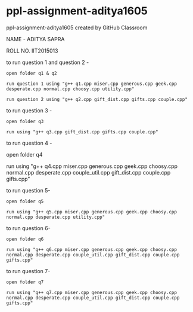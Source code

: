 # ppl-assignment-aditya1605
ppl-assignment-aditya1605 created by GitHub Classroom

NAME - ADITYA SAPRA

ROLL NO. IIT2015013

to run question 1 and question 2 - 
    
    open folder q1 & q2
    
    run question 1 using "g++ q1.cpp miser.cpp generous.cpp geek.cpp desperate.cpp normal.cpp choosy.cpp utility.cpp"
    
    run question 2 using "g++ q2.cpp gift_dist.cpp gifts.cpp couple.cpp"

to run question 3 -
    
    open folder q3
    
    run using "g++ q3.cpp gift_dist.cpp gifts.cpp couple.cpp"

to run question 4 -
   
   open folder q4
   
   run using "g++ q4.cpp miser.cpp generous.cpp geek.cpp choosy.cpp normal.cpp desperate.cpp couple_util.cpp gift_dist.cpp couple.cpp            gifts.cpp"

to run question 5-
    
    open folder q5
    
    run using "g++ q5.cpp miser.cpp generous.cpp geek.cpp choosy.cpp normal.cpp desperate.cpp utility.cpp"

to run question 6-
    
    open folder q6
    
    run using "g++ q6.cpp miser.cpp generous.cpp geek.cpp choosy.cpp normal.cpp desperate.cpp couple_util.cpp gift_dist.cpp couple.cpp           gifts.cpp"
  
to run question 7-
    
    open folder q7
    
    run using "g++ q7.cpp miser.cpp generous.cpp geek.cpp choosy.cpp normal.cpp desperate.cpp couple_util.cpp gift_dist.cpp couple.cpp           gifts.cpp"



